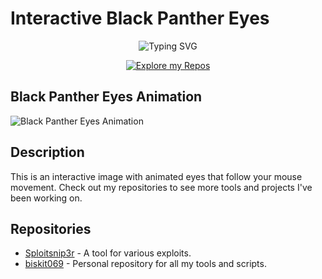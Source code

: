 # Interactive Black Panther Eyes

<p align="center">
  <img src="https://readme-typing-svg.demolab.com?font=Fira+Code&weight=600&pause=1000&color=7B00FF&center=true&vCenter=true&width=380&lines=Script+Kiddie" alt="Typing SVG">
</p>

<p align="center">
  <a href="https://github.com/biskit069?tab=repositories">
    <img src="https://img.shields.io/badge/-Explore%20my%20Repos-24292e?style=for-the-badge&logo=Github" alt="Explore my Repos">
  </a>
</p>

## Black Panther Eyes Animation

![Black Panther Eyes Animation](https://your-image-url-here.gif)

## Description

This is an interactive image with animated eyes that follow your mouse movement. Check out my repositories to see more tools and projects I've been working on.

## Repositories

- [Sploitsnip3r](https://github.com/biskit069/sploitsnip3r) - A tool for various exploits.
- [biskit069](https://github.com/biskit069) - Personal repository for all my tools and scripts.
